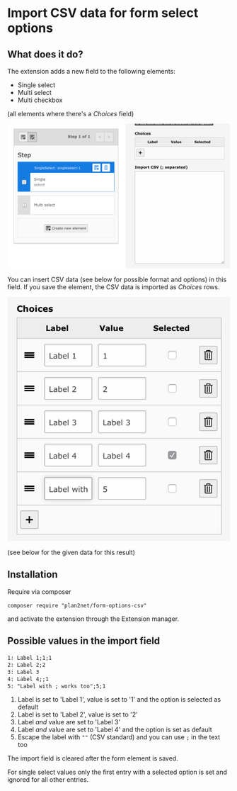 # Import CSV data for form select options

## What does it do?

The extension adds a new field to the following elements:

* Single select
* Multi select
* Multi checkbox

(all elements where there's a _Choices_ field)

![Backend form](Documentation/Images/backend_form_import.png)

You can insert CSV data (see below for possible format and options) in this field. If you save the element, the CSV data is imported as _Choices_ rows.

![Backend form after import](Documentation/Images/backend_form_imported.png)

 (see below for the given data for this result)

## Installation

Require via composer 

    composer require "plan2net/form-options-csv"

and activate the extension through the Extension manager.

## Possible values in the import field

    1: Label 1;1;1
    2: Label 2;2
    3: Label 3
    4: Label 4;;1
    5: "Label with ; works too";5;1
    
1. Label is set to 'Label 1', value is set to '1' and the option is selected as default
2. Label is set to 'Label 2', value is set to '2'
3. Label _and_ value are set to 'Label 3'
4. Label _and_ value are set to 'Label 4' and the option is set as default
5. Escape the label with `""` (CSV standard) and you can use `;` in the text too

The import field is cleared after the form element is saved.

For single select values only the first entry with a selected option is set and ignored for all other entries.

